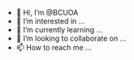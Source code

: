 - 👋 Hi, I’m @BCUOA
- 👀 I’m interested in ...
- 🌱 I’m currently learning ...
- 💞️ I’m looking to collaborate on ...
- 📫 How to reach me ...

<!---
BCUOA/BCUOA is a ✨ special ✨ repository because its `README.md` (this file) appears on your GitHub profile.
You can click the Preview link to take a look at your changes.
--->
